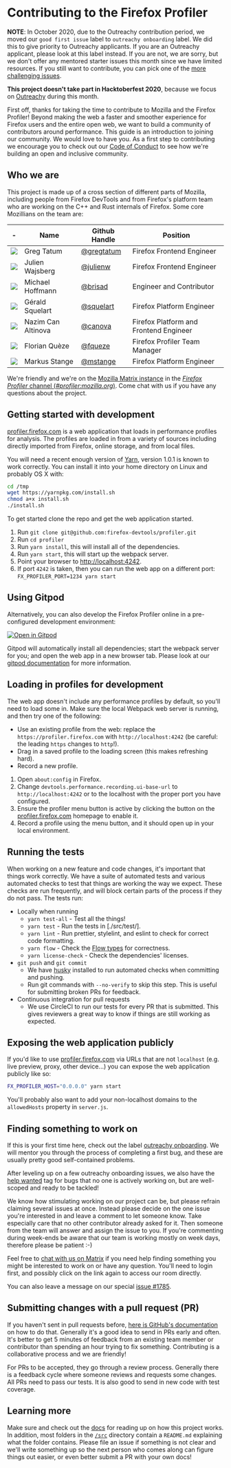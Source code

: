 # Contributing to the Firefox Profiler

**NOTE**: In October 2020, due to the Outreachy contribution period, we moved our `good first issue` label to `outreachy onboarding` label. We did this to give priority to Outreachy applicants. If you are an Outreachy applicant, please look at this label instead. If you are not, we are sorry, but we don't offer any mentored starter issues this month since we have limited resources. If you still want to contribute, you can pick one of the [more challenging issues](https://github.com/firefox-devtools/profiler/issues?q=is%3Aopen+is%3Aissue+label%3A%22help+wanted%22+-label%3A%22outreachy+onboarding%22+-label%3Aassigned).

**This project doesn't take part in Hacktoberfest 2020**, because we focus on [Outreachy](https://www.outreachy.org/) during this month.

First off, thanks for taking the time to contribute to Mozilla and the Firefox Profiler! Beyond making the web a faster and smoother experience for Firefox users and the entire open web, we want to build a community of contributors around performance. This guide is an introduction to joining our community. We would love to have you. As a first step to contributing we encourage you to check out our [Code of Conduct](./CODE_OF_CONDUCT.md) to see how we're building an open and inclusive community.

## Who we are

This project is made up of a cross section of different parts of Mozilla, including people from Firefox DevTools and from Firefox's platform team who are working on the C++ and Rust internals of Firefox. Some core Mozillians on the team are:

| - | Name | Github Handle | Position |
| - | ---- | ------------- | -------- |
| ![][gregtatum] | Greg Tatum | [@gregtatum](https://github.com/gregtatum) | Firefox Frontend Engineer |
| ![][julienw] | Julien Wajsberg | [@julienw](https://github.com/julienw) | Firefox Frontend Engineer |
| ![][brisad] | Michael Hoffmann | [@brisad](https://github.com/brisad) | Engineer and Contributor |
| ![][squelart] | Gérald Squelart | [@squelart](https://github.com/squelart) | Firefox Platform Engineer |
| ![][canova] | Nazim Can Altinova| [@canova](https://github.com/canova) | Firefox Platform and Frontend Engineer |
| ![][fqueze] | Florian Quèze | [@fqueze](https://github.com/fqueze) | Firefox Profiler Team Manager |
| ![][mstange] | Markus Stange | [@mstange](https://github.com/mstange) | Firefox Platform Engineer |

[mstange]:https://avatars.githubusercontent.com/mstange?size=56
[gregtatum]:https://avatars.githubusercontent.com/gregtatum?size=56
[julienw]:https://avatars.githubusercontent.com/julienw?size=56
[brisad]:https://avatars.githubusercontent.com/brisad?size=56
[squelart]:https://avatars.githubusercontent.com/squelart?size=56
[canova]:https://avatars.githubusercontent.com/canova?size=56
[fqueze]:https://avatars.githubusercontent.com/fqueze?size=56

We're friendly and we're on the [Mozilla Matrix instance](https://chat.mozilla.org/) in the [*Firefox Profiler* channel (*#profiler:mozilla.org*)](https://chat.mozilla.org/#/room/#profiler:mozilla.org). Come chat with us if you have any questions about the project.

## Getting started with development

[profiler.firefox.com](https://profiler.firefox.com) is a web application that loads in performance profiles for analysis. The profiles are loaded in from a variety of sources including directly imported from Firefox, online storage, and from local files.

You will need a recent enough version of [Yarn](http://yarnpkg.com/),
version 1.0.1 is known to work correctly.
You can install it into your home directory on Linux and probably OS X with:

```bash
cd /tmp
wget https://yarnpkg.com/install.sh
chmod a+x install.sh
./install.sh
```

To get started clone the repo and get the web application started.

 1. Run `git clone git@github.com:firefox-devtools/profiler.git`
 2. Run `cd profiler`
 3. Run `yarn install`, this will install all of the dependencies.
 4. Run `yarn start`, this will start up the webpack server.
 5. Point your browser to [http://localhost:4242](http://localhost:4242).
 6. If port `4242` is taken, then you can run the web app on a different port: `FX_PROFILER_PORT=1234 yarn start`

## Using Gitpod

Alternatively, you can also develop the Firefox Profiler online in a pre-configured development environment:

[![Open in Gitpod](https://gitpod.io/button/open-in-gitpod.svg)](https://gitpod.io/#https://github.com/firefox-devtools/profiler)

Gitpod will automatically install all dependencies; start the webpack server for you; and open the web app in a new browser tab. Please look at our [gitpod documentation](./docs-user/gitpod.md) for more information.

## Loading in profiles for development

The web app doesn't include any performance profiles by default, so you'll need to load some in. Make sure the local Webpack web server is running, and then try one of the following:

 * Use an existing profile from the web: replace the `https://profiler.firefox.com` with `http://localhost:4242` (be careful: the leading `https` changes to `http`!).
 * Drag in a saved profile to the loading screen (this makes refreshing hard).
 * Record a new profile.
  1. Open `about:config` in Firefox.
  2. Change `devtools.performance.recording.ui-base-url` to `http://localhost:4242` or to the localhost with the proper port you have configured.
  3. Ensure the profiler menu button is active by clicking the button on the [profiler.firefox.com](https://profiler.firefox.com) homepage to enable it.
  4. Record a profile using the menu button, and it should open up in your local environment.

## Running the tests

When working on a new feature and code changes, it's important that things work correctly. We have a suite of automated tests and various automated checks to test that things are working the way we expect. These checks are run frequently, and will block certain parts of the process if they do not pass. The tests run:

 * Locally when running
   - `yarn test-all` - Test all the things!
   - `yarn test` - Run the tests in [./src/test/].
   - `yarn lint` - Run prettier, stylelint, and eslint to check for correct code formatting.
   - `yarn flow` - Check the [Flow types](https://flow.org/) for correctness.
   - `yarn license-check` - Check the dependencies' licenses.
 * `git push` and `git commit`
   - We have [husky](https://www.npmjs.com/package/husky) installed to run automated checks when committing and pushing.
   - Run git commands with `--no-verify` to skip this step. This is useful for submitting broken PRs for feedback.
 * Continuous integration for pull requests
   - We use CircleCI to run our tests for every PR that is submitted. This gives reviewers a great way to know if things are still working as expected.

## Exposing the web application publicly

If you'd like to use [profiler.firefox.com](https://profiler.firefox.com) via URLs that are not `localhost` (e.g. live preview, proxy, other device...) you can expose the web application publicly like so:

```bash
FX_PROFILER_HOST="0.0.0.0" yarn start
```

You'll probably also want to add your non-localhost domains to the `allowedHosts` property in `server.js`.

## Finding something to work on

If this is your first time here, check out the label
[outreachy onboarding](https://github.com/firefox-devtools/profiler/issues?q=is%3Aopen+is%3Aissue+label%3A%22outreachy+onboarding%22+-label%3Aassigned).
We will mentor you through the process of completing a first bug, and these are
usually pretty good self-contained problems.

After leveling up on a few outreachy onboarding issues, we also have the
[help wanted](https://github.com/firefox-devtools/profiler/issues?q=is%3Aopen+is%3Aissue+label%3A%22help+wanted%22+-label%3A%22outreachy+onboarding%22+-label%3Aassigned)
tag for bugs that no one is actively working on, but are well-scoped and ready
to be tackled!

We know how stimulating working on our project can be, but
please refrain claiming several issues at once. Instead please decide on the one
issue you're interested in and leave a comment to let someone know. Take
especially care that no other contributor already asked for it. Then someone from
the team will answer and assign the issue to you. If you're commenting during
week-ends be aware that our team is working mostly on week days,
therefore please be patient :-)


Feel free to [chat with us on Matrix](https://chat.mozilla.org/#/room/#profiler:mozilla.org)
if you need help finding something you might be interested to work on or have any question.
You'll need to login first, and possibly click on the link again to access our
room directly.

You can also leave a message on our special [issue #1785](https://github.com/firefox-devtools/profiler/issues/1785).

## Submitting changes with a pull request (PR)

If you haven't sent in pull requests before, [here is GitHub's documentation](https://help.github.com/articles/creating-a-pull-request/) on how to do that. Generally it's a good idea to send in PRs early and often. It's better to get 5 minutes of feedback from an existing team member or contributor than spending an hour trying to fix something. Contributing is a collaborative process and we are friendly!

For PRs to be accepted, they go through a review process. Generally there is a feedback cycle where someone reviews and requests some changes. All PRs need to pass our tests. It is also good to send in new code with test coverage.

## Learning more

Make sure and check out the [docs](./docs-developer) for reading up on how this project works. In addition, most folders in the [`/src`](./src) directory contain a `README.md` explaining what the folder contains. Please file an issue if something is not clear and we'll write something up so the next person who comes along can figure things out easier, or even better submit a PR with your own docs!
